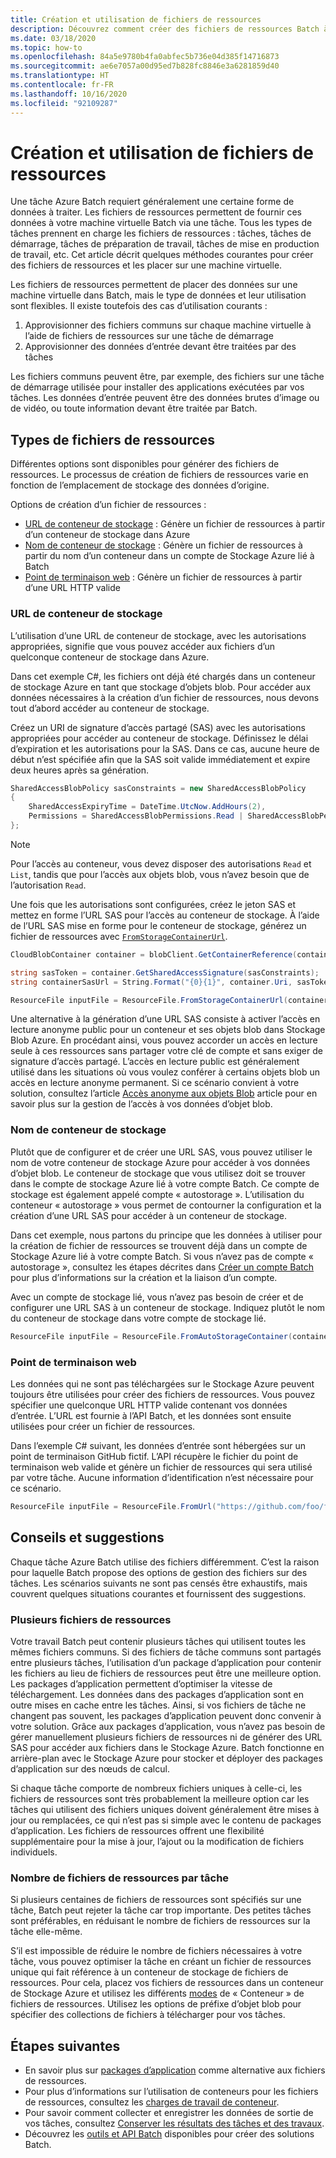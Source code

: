 ```yaml
---
title: Création et utilisation de fichiers de ressources
description: Découvrez comment créer des fichiers de ressources Batch à partir de diverses sources d’entrée. Cet article décrit quelques méthodes courantes pour les créer et les placer sur une machine virtuelle.
ms.date: 03/18/2020
ms.topic: how-to
ms.openlocfilehash: 84a5e9780b4fa0abfec5b736e04d385f14716873
ms.sourcegitcommit: ae6e7057a00d95ed7b828fc8846e3a6281859d40
ms.translationtype: HT
ms.contentlocale: fr-FR
ms.lasthandoff: 10/16/2020
ms.locfileid: "92109287"
---
```

# <a name="creating-and-using-resource-files"></a>Création et utilisation de fichiers de ressources

Une tâche Azure Batch requiert généralement une certaine forme de données à traiter. Les fichiers de ressources permettent de fournir ces données à votre machine virtuelle Batch via une tâche. Tous les types de tâches prennent en charge les fichiers de ressources : tâches, tâches de démarrage, tâches de préparation de travail, tâches de mise en production de travail, etc. Cet article décrit quelques méthodes courantes pour créer des fichiers de ressources et les placer sur une machine virtuelle.  

Les fichiers de ressources permettent de placer des données sur une machine virtuelle dans Batch, mais le type de données et leur utilisation sont flexibles. Il existe toutefois des cas d’utilisation courants :

1. Approvisionner des fichiers communs sur chaque machine virtuelle à l’aide de fichiers de ressources sur une tâche de démarrage
1. Approvisionner des données d’entrée devant être traitées par des tâches

Les fichiers communs peuvent être, par exemple, des fichiers sur une tâche de démarrage utilisée pour installer des applications exécutées par vos tâches. Les données d’entrée peuvent être des données brutes d’image ou de vidéo, ou toute information devant être traitée par Batch.

## <a name="types-of-resource-files"></a>Types de fichiers de ressources

Différentes options sont disponibles pour générer des fichiers de ressources. Le processus de création de fichiers de ressources varie en fonction de l’emplacement de stockage des données d’origine.

Options de création d’un fichier de ressources :

- [URL de conteneur de stockage](#storage-container-url) : Génère un fichier de ressources à partir d’un conteneur de stockage dans Azure
- [Nom de conteneur de stockage](#storage-container-name) : Génère un fichier de ressources à partir du nom d’un conteneur dans un compte de Stockage Azure lié à Batch
- [Point de terminaison web](#web-endpoint) : Génère un fichier de ressources à partir d’une URL HTTP valide

### <a name="storage-container-url"></a>URL de conteneur de stockage

L’utilisation d’une URL de conteneur de stockage, avec les autorisations appropriées, signifie que vous pouvez accéder aux fichiers d’un quelconque conteneur de stockage dans Azure. 

Dans cet exemple C#, les fichiers ont déjà été chargés dans un conteneur de stockage Azure en tant que stockage d’objets blob. Pour accéder aux données nécessaires à la création d’un fichier de ressources, nous devons tout d’abord accéder au conteneur de stockage.

Créez un URI de signature d’accès partagé (SAS) avec les autorisations appropriées pour accéder au conteneur de stockage. Définissez le délai d’expiration et les autorisations pour la SAS. Dans ce cas, aucune heure de début n’est spécifiée afin que la SAS soit valide immédiatement et expire deux heures après sa génération.

```csharp
SharedAccessBlobPolicy sasConstraints = new SharedAccessBlobPolicy
{
    SharedAccessExpiryTime = DateTime.UtcNow.AddHours(2),
    Permissions = SharedAccessBlobPermissions.Read | SharedAccessBlobPermissions.List
};
```

> [!NOTE]
> Pour l’accès au conteneur, vous devez disposer des autorisations `Read` et `List`, tandis que pour l’accès aux objets blob, vous n’avez besoin que de l’autorisation `Read`.

Une fois que les autorisations sont configurées, créez le jeton SAS et mettez en forme l’URL SAS pour l’accès au conteneur de stockage. À l’aide de l’URL SAS mise en forme pour le conteneur de stockage, générez un fichier de ressources avec [`FromStorageContainerUrl`](/dotnet/api/microsoft.azure.batch.resourcefile.fromstoragecontainerurl).

```csharp
CloudBlobContainer container = blobClient.GetContainerReference(containerName);

string sasToken = container.GetSharedAccessSignature(sasConstraints);
string containerSasUrl = String.Format("{0}{1}", container.Uri, sasToken);

ResourceFile inputFile = ResourceFile.FromStorageContainerUrl(containerSasUrl);
```

Une alternative à la génération d’une URL SAS consiste à activer l’accès en lecture anonyme public pour un conteneur et ses objets blob dans Stockage Blob Azure. En procédant ainsi, vous pouvez accorder un accès en lecture seule à ces ressources sans partager votre clé de compte et sans exiger de signature d’accès partagé. L’accès en lecture public est généralement utilisé dans les situations où vous voulez conférer à certains objets blob un accès en lecture anonyme permanent. Si ce scénario convient à votre solution, consultez l’article [Accès anonyme aux objets Blob](../storage/blobs/anonymous-read-access-configure.md) article pour en savoir plus sur la gestion de l’accès à vos données d’objet blob.

### <a name="storage-container-name"></a>Nom de conteneur de stockage

Plutôt que de configurer et de créer une URL SAS, vous pouvez utiliser le nom de votre conteneur de stockage Azure pour accéder à vos données d’objet blob. Le conteneur de stockage que vous utilisez doit se trouver dans le compte de stockage Azure lié à votre compte Batch. Ce compte de stockage est également appelé compte « autostorage ». L’utilisation du conteneur « autostorage » vous permet de contourner la configuration et la création d’une URL SAS pour accéder à un conteneur de stockage.

Dans cet exemple, nous partons du principe que les données à utiliser pour la création de fichier de ressources se trouvent déjà dans un compte de Stockage Azure lié à votre compte Batch. Si vous n’avez pas de compte « autostorage », consultez les étapes décrites dans [Créer un compte Batch](batch-account-create-portal.md) pour plus d’informations sur la création et la liaison d’un compte.

Avec un compte de stockage lié, vous n’avez pas besoin de créer et de configurer une URL SAS à un conteneur de stockage. Indiquez plutôt le nom du conteneur de stockage dans votre compte de stockage lié.

```csharp
ResourceFile inputFile = ResourceFile.FromAutoStorageContainer(containerName);
```

### <a name="web-endpoint"></a>Point de terminaison web

Les données qui ne sont pas téléchargées sur le Stockage Azure peuvent toujours être utilisées pour créer des fichiers de ressources. Vous pouvez spécifier une quelconque URL HTTP valide contenant vos données d’entrée. L’URL est fournie à l’API Batch, et les données sont ensuite utilisées pour créer un fichier de ressources.

Dans l’exemple C# suivant, les données d’entrée sont hébergées sur un point de terminaison GitHub fictif. L’API récupère le fichier du point de terminaison web valide et génère un fichier de ressources qui sera utilisé par votre tâche. Aucune information d’identification n’est nécessaire pour ce scénario.

```csharp
ResourceFile inputFile = ResourceFile.FromUrl("https://github.com/foo/file.txt", filePath);
```

## <a name="tips-and-suggestions"></a>Conseils et suggestions

Chaque tâche Azure Batch utilise des fichiers différemment. C’est la raison pour laquelle Batch propose des options de gestion des fichiers sur des tâches. Les scénarios suivants ne sont pas censés être exhaustifs, mais couvrent quelques situations courantes et fournissent des suggestions.

### <a name="many-resource-files"></a>Plusieurs fichiers de ressources

Votre travail Batch peut contenir plusieurs tâches qui utilisent toutes les mêmes fichiers communs. Si des fichiers de tâche communs sont partagés entre plusieurs tâches, l’utilisation d’un package d’application pour contenir les fichiers au lieu de fichiers de ressources peut être une meilleure option. Les packages d’application permettent d’optimiser la vitesse de téléchargement. Les données dans des packages d’application sont en outre mises en cache entre les tâches. Ainsi, si vos fichiers de tâche ne changent pas souvent, les packages d’application peuvent donc convenir à votre solution. Grâce aux packages d’application, vous n’avez pas besoin de gérer manuellement plusieurs fichiers de ressources ni de générer des URL SAS pour accéder aux fichiers dans le Stockage Azure. Batch fonctionne en arrière-plan avec le Stockage Azure pour stocker et déployer des packages d’application sur des nœuds de calcul.

Si chaque tâche comporte de nombreux fichiers uniques à celle-ci, les fichiers de ressources sont très probablement la meilleure option car les tâches qui utilisent des fichiers uniques doivent généralement être mises à jour ou remplacées, ce qui n’est pas si simple avec le contenu de packages d’application. Les fichiers de ressources offrent une flexibilité supplémentaire pour la mise à jour, l’ajout ou la modification de fichiers individuels.

### <a name="number-of-resource-files-per-task"></a>Nombre de fichiers de ressources par tâche

Si plusieurs centaines de fichiers de ressources sont spécifiés sur une tâche, Batch peut rejeter la tâche car trop importante. Des petites tâches sont préférables, en réduisant le nombre de fichiers de ressources sur la tâche elle-même.

S’il est impossible de réduire le nombre de fichiers nécessaires à votre tâche, vous pouvez optimiser la tâche en créant un fichier de ressources unique qui fait référence à un conteneur de stockage de fichiers de ressources. Pour cela, placez vos fichiers de ressources dans un conteneur de Stockage Azure et utilisez les différents [modes](/dotnet/api/microsoft.azure.batch.resourcefile#methods) de « Conteneur » de fichiers de ressources. Utilisez les options de préfixe d’objet blob pour spécifier des collections de fichiers à télécharger pour vos tâches.

## <a name="next-steps"></a>Étapes suivantes

- En savoir plus sur [packages d’application](batch-application-packages.md) comme alternative aux fichiers de ressources.
- Pour plus d’informations sur l’utilisation de conteneurs pour les fichiers de ressources, consultez les [charges de travail de conteneur](batch-docker-container-workloads.md).
- Pour savoir comment collecter et enregistrer les données de sortie de vos tâches, consultez [Conserver les résultats des tâches et des travaux](batch-task-output.md).
- Découvrez les [outils et API Batch](batch-apis-tools.md) disponibles pour créer des solutions Batch.